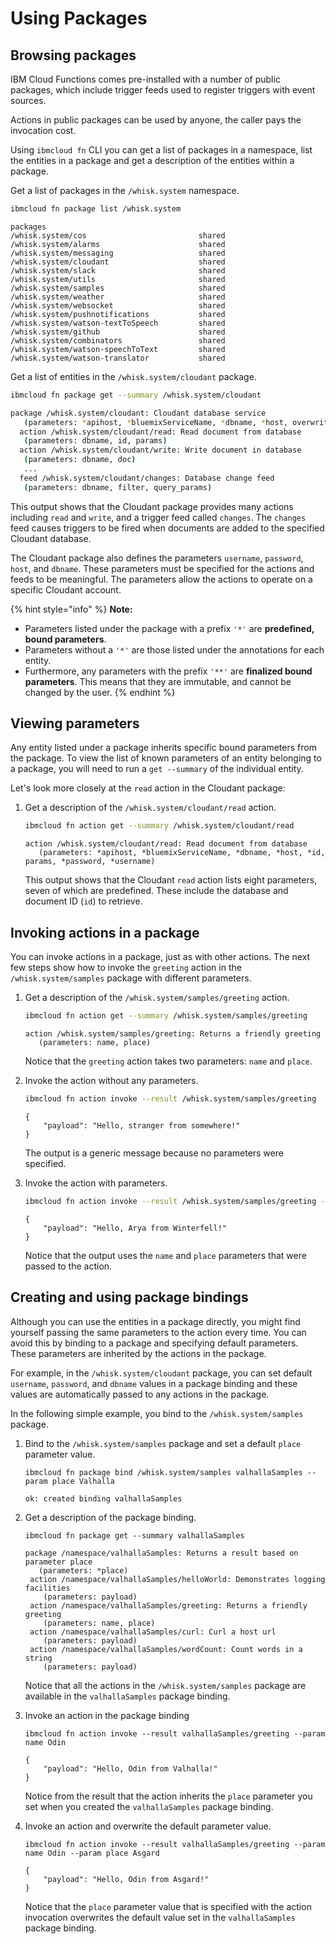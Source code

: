 # Using Packages

## Browsing packages

IBM Cloud Functions comes pre-installed with a number of public packages, which include trigger feeds used to register triggers with event sources.

Actions in public packages can be used by anyone, the caller pays the invocation cost.

Using `ibmcloud fn` CLI you can get a list of packages in a namespace, list the entities in a package and get a description of the entities within a package.

Get a list of packages in the `/whisk.system` namespace.

```bash
ibmcloud fn package list /whisk.system
```

```text
packages
/whisk.system/cos                         shared
/whisk.system/alarms                      shared
/whisk.system/messaging                   shared
/whisk.system/cloudant                    shared
/whisk.system/slack                       shared
/whisk.system/utils                       shared
/whisk.system/samples                     shared
/whisk.system/weather                     shared
/whisk.system/websocket                   shared
/whisk.system/pushnotifications           shared
/whisk.system/watson-textToSpeech         shared
/whisk.system/github                      shared
/whisk.system/combinators                 shared
/whisk.system/watson-speechToText         shared
/whisk.system/watson-translator           shared
```

Get a list of entities in the `/whisk.system/cloudant` package.

```bash
ibmcloud fn package get --summary /whisk.system/cloudant
```

```bash
package /whisk.system/cloudant: Cloudant database service
   (parameters: *apihost, *bluemixServiceName, *dbname, *host, overwrite, *password, *username)
  action /whisk.system/cloudant/read: Read document from database
   (parameters: dbname, id, params)
  action /whisk.system/cloudant/write: Write document in database
   (parameters: dbname, doc)
   ...
  feed /whisk.system/cloudant/changes: Database change feed
   (parameters: dbname, filter, query_params)
```

This output shows that the Cloudant package provides many actions including `read` and `write`, and a trigger feed called `changes`. The `changes` feed causes triggers to be fired when documents are added to the specified Cloudant database.

The Cloudant package also defines the parameters `username`, `password`, `host`, and `dbname`. These parameters must be specified for the actions and feeds to be meaningful. The parameters allow the actions to operate on a specific Cloudant account.

{% hint style="info" %}
**Note:**
* Parameters listed under the package with a prefix `'*'` are **predefined, bound parameters**.
* Parameters without a `'*'` are those listed under the annotations for each entity.
* Furthermore, any parameters with the prefix `'**'` are **finalized bound parameters**. This means that they are immutable, and cannot be changed by the user.
{% endhint %}

## Viewing parameters

Any entity listed under a package inherits specific bound parameters from the package. To view the list of known parameters of an entity belonging to a package, you will need to run a `get --summary` of the individual entity.

Let's look more closely at the `read` action in the Cloudant package:

1. Get a description of the `/whisk.system/cloudant/read` action.

   ```bash
   ibmcloud fn action get --summary /whisk.system/cloudant/read
   ```

   ```text
   action /whisk.system/cloudant/read: Read document from database
      (parameters: *apihost, *bluemixServiceName, *dbname, *host, *id, params, *password, *username)
   ```

   This output shows that the Cloudant `read` action lists eight parameters, seven of which are predefined. These include the database and document ID (`id`) to retrieve.

## Invoking actions in a package

You can invoke actions in a package, just as with other actions. The next few steps show how to invoke the `greeting` action in the `/whisk.system/samples` package with different parameters.

1. Get a description of the `/whisk.system/samples/greeting` action.

   ```bash
   ibmcloud fn action get --summary /whisk.system/samples/greeting
   ```

   ```text
   action /whisk.system/samples/greeting: Returns a friendly greeting
      (parameters: name, place)
   ```

   Notice that the `greeting` action takes two parameters: `name` and `place`.

2. Invoke the action without any parameters.

   ```bash
   ibmcloud fn action invoke --result /whisk.system/samples/greeting
   ```

   ```text
   {
       "payload": "Hello, stranger from somewhere!"
   }
   ```

   The output is a generic message because no parameters were specified.

3. Invoke the action with parameters.

   ```bash
   ibmcloud fn action invoke --result /whisk.system/samples/greeting --param name Arya --param place Winterfell
   ```

   ```text
   {
       "payload": "Hello, Arya from Winterfell!"
   }
   ```

   Notice that the output uses the `name` and `place` parameters that were passed to the action.

## Creating and using package bindings

Although you can use the entities in a package directly, you might find yourself passing the same parameters to the action every time. You can avoid this by binding to a package and specifying default parameters. These parameters are inherited by the actions in the package.

For example, in the `/whisk.system/cloudant` package, you can set default `username`, `password`, and `dbname` values in a package binding and these values are automatically passed to any actions in the package.

In the following simple example, you bind to the `/whisk.system/samples` package.

1. Bind to the `/whisk.system/samples` package and set a default `place` parameter value.

   ```text
   ibmcloud fn package bind /whisk.system/samples valhallaSamples --param place Valhalla
   ```

   ```text
   ok: created binding valhallaSamples
   ```

2. Get a description of the package binding.

   ```text
   ibmcloud fn package get --summary valhallaSamples
   ```

   ```text
   package /namespace/valhallaSamples: Returns a result based on parameter place
      (parameters: *place)
    action /namespace/valhallaSamples/helloWorld: Demonstrates logging facilities
       (parameters: payload)
    action /namespace/valhallaSamples/greeting: Returns a friendly greeting
       (parameters: name, place)
    action /namespace/valhallaSamples/curl: Curl a host url
       (parameters: payload)
    action /namespace/valhallaSamples/wordCount: Count words in a string
       (parameters: payload)
   ```

   Notice that all the actions in the `/whisk.system/samples` package are available in the `valhallaSamples` package binding.

3. Invoke an action in the package binding

   ```text
   ibmcloud fn action invoke --result valhallaSamples/greeting --param name Odin
   ```

   ```text
   {
       "payload": "Hello, Odin from Valhalla!"
   }
   ```

   Notice from the result that the action inherits the `place` parameter you set when you created the `valhallaSamples` package binding.

4. Invoke an action and overwrite the default parameter value.

   ```text
   ibmcloud fn action invoke --result valhallaSamples/greeting --param name Odin --param place Asgard
   ```

   ```text
   {
       "payload": "Hello, Odin from Asgard!"
   }
   ```

   Notice that the `place` parameter value that is specified with the action invocation overwrites the default value set in the `valhallaSamples` package binding.

